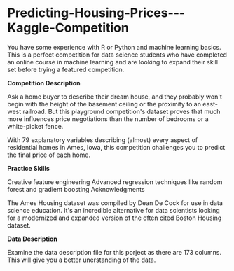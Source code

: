 # Predicting-Housing-Prices---Kaggle-Competition

You have some experience with R or Python and machine learning basics. This is a perfect competition for data science students who have completed an online course in machine learning and are looking to expand their skill set before trying a featured competition. 

__Competition Description__

Ask a home buyer to describe their dream house, and they probably won't begin with the height of the basement ceiling or the proximity to an east-west railroad. But this playground competition's dataset proves that much more influences price negotiations than the number of bedrooms or a white-picket fence.

With 79 explanatory variables describing (almost) every aspect of residential homes in Ames, Iowa, this competition challenges you to predict the final price of each home.

__Practice Skills__

Creative feature engineering 
Advanced regression techniques like random forest and gradient boosting
Acknowledgments

The Ames Housing dataset was compiled by Dean De Cock for use in data science education. It's an incredible alternative for data scientists looking for a modernized and expanded version of the often cited Boston Housing dataset. 


__Data Description__

Examine the data description file for this porject as there are 173 columns. This will give you a better unerstanding of the data. 
